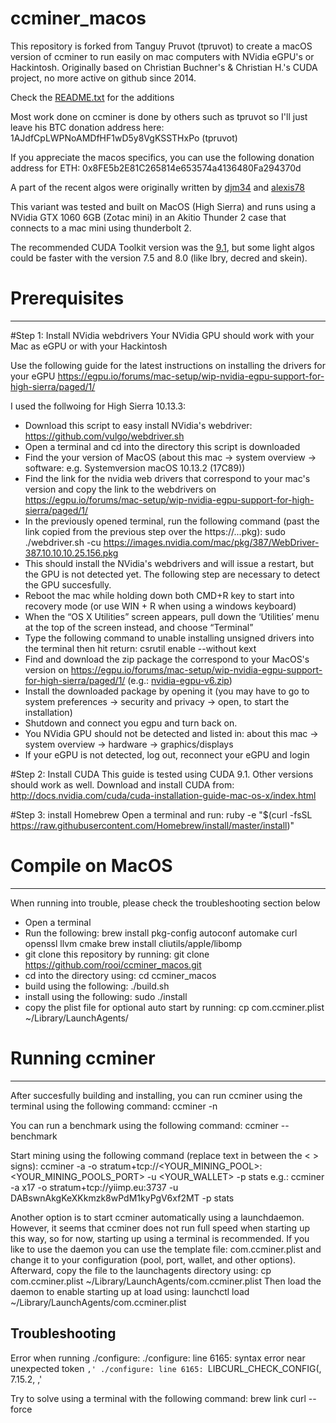 # ccminer_macos

This repository is forked from Tanguy Pruvot (tpruvot) to create a macOS version of ccminer to run easily on mac computers with NVidia eGPU's or Hackintosh.
Originally based on Christian Buchner's &amp; Christian H.'s CUDA project, no more active on github since 2014.

Check the [README.txt](README.txt) for the additions

Most work done on ccminer is done by others such as tpruvot so I'll just leave his BTC donation address here: 1AJdfCpLWPNoAMDfHF1wD5y8VgKSSTHxPo (tpruvot)

If you appreciate the macos specifics, you can use the following donation address for
ETH: 0x8FE5b2E81C265814e653574a4136480Fa294370d

A part of the recent algos were originally written by [djm34](https://github.com/djm34) and [alexis78](https://github.com/alexis78)

This variant was tested and built on MacOS (High Sierra) and runs using a NVidia GTX 1060 6GB (Zotac mini) in an Akitio Thunder 2 case that connects to a mac mini using thunderbolt 2.

The recommended CUDA Toolkit version was the [9.1](http://docs.nvidia.com/cuda/cuda-installation-guide-mac-os-x/index.html), but some light algos could be faster with the version 7.5 and 8.0 (like lbry, decred and skein).

# Prerequisites
------------------------------

#Step 1: Install NVidia webdrivers
Your NVidia GPU should work with your Mac as eGPU or with your Hackintosh

Use the following guide for the latest instructions on installing the drivers for your eGPU
https://egpu.io/forums/mac-setup/wip-nvidia-egpu-support-for-high-sierra/paged/1/

I used the follwoing for High Sierra 10.13.3:
- Download this script to easy install NVidia's webdriver: https://github.com/vulgo/webdriver.sh
- Open a terminal and cd into the directory this script is downloaded
- Find the your version of MacOS (about this mac -> system overview -> software: e.g. Systemversion macOS 10.13.2 (17C89))
- Find the link for the nvidia web drivers that correspond to your mac's version and copy the link to the webdrivers on https://egpu.io/forums/mac-setup/wip-nvidia-egpu-support-for-high-sierra/paged/1/
- In the previously opened terminal, run the following command (past the link copied from the previous step over the https://...pkg): sudo ./webdriver.sh -cu https://images.nvidia.com/mac/pkg/387/WebDriver-387.10.10.10.25.156.pkg
- This should install the NVidia's webdrivers and will issue a restart, but the GPU is not detected yet. The following step are necessary to detect the GPU succesfully.
- Reboot the mac while holding down both CMD+R key to start into recovery mode (or use WIN + R when using a windows keyboard)
- When the “OS X Utilities” screen appears, pull down the ‘Utilities’ menu at the top of the screen instead, and choose “Terminal”
- Type the following command to unable installing unsigned drivers into the terminal then hit return:
    csrutil enable --without kext
- Find and download the zip package the correspond to your MacOS's version on https://egpu.io/forums/mac-setup/wip-nvidia-egpu-support-for-high-sierra/paged/1/ (e.g.: [nvidia-egpu-v6.zip](https://cdn.egpu.io/wp-content/uploads/wpforo/attachments/71/4376-NVDAEGPUSupport-v6.zip))
- Install the downloaded package by opening it (you may have to go to system preferences -> security and privacy -> open, to start the installation)
- Shutdown and connect you egpu and turn back on.
- You NVidia GPU should not be detected and listed in: about this mac -> system overview -> hardware -> graphics/displays
- If your eGPU is not detected, log out, reconnect your eGPU and login

#Step 2: Install CUDA
This guide is tested using CUDA 9.1. Other versions should work as well.
Download and install CUDA from: http://docs.nvidia.com/cuda/cuda-installation-guide-mac-os-x/index.html

#Step 3: install Homebrew
Open a terminal and run:
    ruby -e "$(curl -fsSL https://raw.githubusercontent.com/Homebrew/install/master/install)"

# Compile on MacOS
----------------
When running into trouble, please check the troubleshooting section below
- Open a terminal
- Run the following:
    brew install pkg-config autoconf automake curl openssl llvm cmake
    brew install cliutils/apple/libomp
- git clone this repository by running:
    git clone https://github.com/rooi/ccminer_macos.git
- cd into the directory using:
    cd ccminer_macos
- build using the following:
    ./build.sh
- install using the following:
    sudo ./install
- copy the plist file for optional auto start by running:
    cp com.ccminer.plist ~/Library/LaunchAgents/

# Running ccminer
----------------
After succesfully building and installing, you can run ccminer using the terminal using the following command: ccminer -n

You can run a benchmark using the following command: ccminer --benchmark

Start mining using the following command (replace text in between the < > signs): ccminer -a <ALGORITHM> -o stratum+tcp://<YOUR_MINING_POOL>:<YOUR_MINING_POOLS_PORT> -u <YOUR_WALLET> -p stats
e.g.: ccminer -a x17 -o stratum+tcp://yiimp.eu:3737 -u DABswnAkgKeXKkmzk8wPdM1kyPgV6xf2MT -p stats

Another option is to start ccminer automatically using a launchdaemon. However, it seems that ccminer does not run full speed when starting up this way, so for now, starting up using a terminal is recommended. If you like to use the daemon you can use the template file: com.ccminer.plist and change it to your configuration (pool, port, wallet, and other options). Afterward, copy the file to the launchagents directory using: cp com.ccminer.plist ~/Library/LaunchAgents/com.ccminer.plist
Then load the daemon to enable starting up at load using: launchctl load ~/Library/LaunchAgents/com.ccminer.plist

Troubleshooting
----------------
Error when running ./configure:
./configure: line 6165: syntax error near unexpected token `,'
./configure: line 6165: `LIBCURL_CHECK_CONFIG(, 7.15.2, ,'

Try to solve using a terminal with the following command:
brew link curl --force


